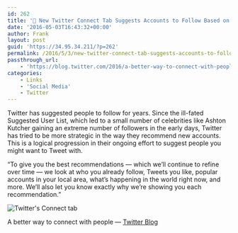 ```yaml
---
id: 262
title: '🔗 New Twitter Connect Tab Suggests Accounts to Follow Based on Your Behavior | Twitter Blog'
date: '2016-05-03T16:43:32+00:00'
author: Frank
layout: post
guid: 'https://34.95.34.211/?p=262'
permalink: /2016/5/3/new-twitter-connect-tab-suggests-accounts-to-follow-based-on-your-behavior-twitter-blog/
passthrough_url:
    - 'https://blog.twitter.com/2016/a-better-way-to-connect-with-people'
categories:
    - Links
    - 'Social Media'
    - Twitter
---
```


Twitter has suggested people to follow for years. Since the ill-fated Suggested User List, which led to a small number of celebrities like Ashton Kutcher gaining an extreme number of followers in the early days, Twitter has tried to be more strategic in the way they recommend new accounts. This is a logical progression in their ongoing effort to suggest people you might want to Tweet with.

“To give you the best recommendations — which we’ll continue to refine over time — we look at who you already follow, Tweets you like, popular accounts in your local area, what’s happening in the world right now, and more. We’ll also let you know exactly why we’re showing you each recommendation.”

![Twitter's Connect tab]({{site.url}}{{site.baseurl}}/assets/images/2016/05/image-asset.gif)

A better way to connect with people — [Twitter Blog](https://blog.twitter.com/2016/a-better-way-to-connect-with-people)